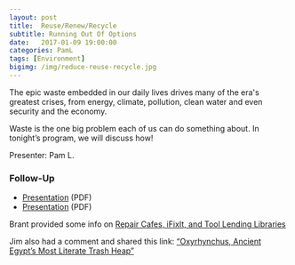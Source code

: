 ```yaml
---
layout: post
title:  Reuse/Renew/Recycle
subtitle: Running Out Of Options
date:   2017-01-09 19:00:00
categories: PamL
tags: [Environment]
bigimg: /img/reduce-reuse-recycle.jpg
---
```


The epic waste embedded in our daily lives drives many of the era's greatest crises, from energy, climate, pollution, clean water and even security and the economy. 

Waste is the one big problem each of us can do something about. In tonight’s program, we will discuss how!

Presenter: Pam L.

### Follow-Up

* [Presentation](/assets/present/2017/reduce-reuse-recycle-resources.pdf) (PDF) 
* [Presentation](/assets/present/2017/reduce-reuse-recycle-2.pdf) (PDF)

Brant provided some info on [Repair Cafes, iFixIt, and Tool Lending Libraries](/assets/present/repair-cafes.pdf)

Jim also had a comment and shared this link: [“Oxyrhynchus, Ancient Egypt’s Most Literate Trash Heap”](http://www.atlasobscura.com/articles/oxyrhynchus-ancient-egypts-most-literate-trash-heap)

